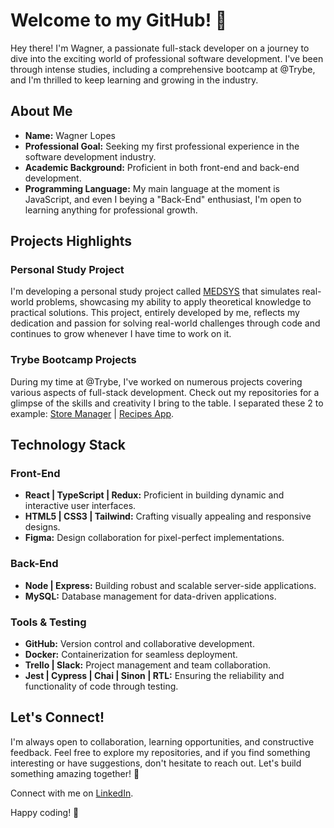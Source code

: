 # Welcome to my GitHub! 👋

Hey there! I'm Wagner, a passionate full-stack developer on a journey to dive into the exciting world of professional software development. I've been through intense studies, including a comprehensive bootcamp at @Trybe, and I'm thrilled to keep learning and growing in the industry.

## About Me

- **Name:** Wagner Lopes
- **Professional Goal:** Seeking my first professional experience in the software development industry.
- **Academic Background:** Proficient in both front-end and back-end development.
- **Programming Language:** My main language at the moment is JavaScript, and even I beying a "Back-End" enthusiast, I'm open to learning anything for professional growth.

## Projects Highlights

### Personal Study Project
I'm developing a personal study project called [MEDSYS](https://github.com/wagnerlopesbr/MEDSYS) that simulates real-world problems, showcasing my ability to apply theoretical knowledge to practical solutions. This project, entirely developed by me, reflects my dedication and passion for solving real-world challenges through code and continues to grow whenever I have time to work on it.

### Trybe Bootcamp Projects
During my time at @Trybe, I've worked on numerous projects covering various aspects of full-stack development. Check out my repositories for a glimpse of the skills and creativity I bring to the table. I separated these 2 to example: [Store Manager](https://github.com/wagnerlopesbr/project-store-manager) | [Recipes App](https://github.com/wagnerlopesbr/project-recipes-app).

## Technology Stack

### Front-End
- **React | TypeScript | Redux:** Proficient in building dynamic and interactive user interfaces.
- **HTML5 | CSS3 | Tailwind:** Crafting visually appealing and responsive designs.
- **Figma:** Design collaboration for pixel-perfect implementations.

### Back-End
- **Node | Express:** Building robust and scalable server-side applications.
- **MySQL:** Database management for data-driven applications.

### Tools & Testing
- **GitHub:** Version control and collaborative development.
- **Docker:** Containerization for seamless deployment.
- **Trello | Slack:** Project management and team collaboration.
- **Jest | Cypress | Chai | Sinon | RTL:** Ensuring the reliability and functionality of code through testing.

## Let's Connect!

I'm always open to collaboration, learning opportunities, and constructive feedback. Feel free to explore my repositories, and if you find something interesting or have suggestions, don't hesitate to reach out. Let's build something amazing together! 🚀

Connect with me on [LinkedIn](https://linkedin/in/wagnerlopesbr).

Happy coding! 🌟
